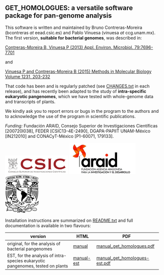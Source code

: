 ## GET_HOMOLOGUES: a versatile software package for pan-genome analysis

This software is written and maintained by Bruno Contreras-Moreira (bcontreras _at_ eead.csic.es) and Pablo Vinuesa (vinuesa _at_ ccg.unam.mx). The first version, **suitable for bacterial genomes**, was described in:

[Contreras-Moreira B, Vinuesa P (2013) Appl. Environ. Microbiol. 79:7696-7701](http://aem.asm.org/content/79/24/7696.long)

and

[Vinuesa P and Contreras-Moreira B (2015) Methods in Molecular Biology Volume 1231, 203-232](http://link.springer.com/protocol/10.1007%2F978-1-4939-1720-4_14)

That code has been and is regularly patched (see [CHANGES.txt](./CHANGES.txt) in each release), and has recently been adapted to the study of **intra-specific eukaryotic pangenomes**, which we have tested with whole-genome data and transcripts of plants.

We kindly ask you to report errors or bugs in the program to the authors and to acknowledge the use of the program in scientific publications.

*Funding:* Fundación ARAID, Consejo Superior de Investigaciones Científicas [200720I038], FEDER [CSIC13-4E-2490], DGAPA-PAPIIT UNAM-México [IN212010] and CONACyT-México [P1-60071, 179133]. 

![logo CSIC](pics/logoCSIC.png) ![logo ARAID](pics/logoARAID.gif) ![logo UNAM](pics/logoUNAM.png)

Installation instructions are summarized on [README.txt](./README.txt) and full documentation is available in two flavours:

|version|HTML|PDF|
|-------|---|---|
|original, for the analysis of bacterial pangenomes|[manual](http://eead-csic-compbio.github.io/get_homologues/manual/)|[manual_get_homologues.pdf](./manual_get_homologues.pdf)|
|EST, for the analysis of intra-species eukaryotic pangenomes, tested on plants|[manual-est](http://eead-csic-compbio.github.io/get_homologues/manual-est/)|[manual_get_homologues-est.pdf](./manual_get_homologues-est.pdf)|
